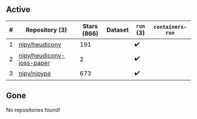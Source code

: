 ## Active
| # | Repository (3) | Stars (866) | Dataset | `run` (3) | `containers-run` |
| --- | --- | --- | --- | --- | --- |
| 1 | [nipy/heudiconv](https://github.com/nipy/heudiconv) | 191 |  | :heavy_check_mark: |  |
| 2 | [nipy/heudiconv-joss-paper](https://github.com/nipy/heudiconv-joss-paper) | 2 |  | :heavy_check_mark: |  |
| 3 | [nipy/nipype](https://github.com/nipy/nipype) | 673 |  | :heavy_check_mark: |  |

## Gone
No repositories found!
